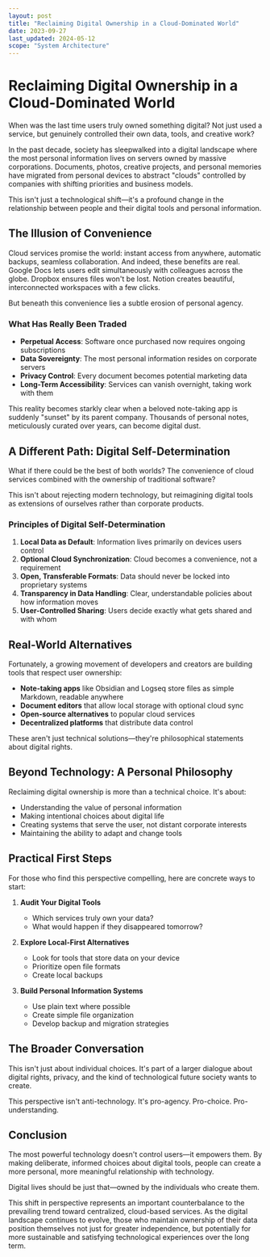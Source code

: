 ```yaml
---
layout: post
title: "Reclaiming Digital Ownership in a Cloud-Dominated World"
date: 2023-09-27
last_updated: 2024-05-12
scope: "System Architecture"
---
```


# Reclaiming Digital Ownership in a Cloud-Dominated World

When was the last time users truly owned something digital? Not just used a service, but genuinely controlled their own data, tools, and creative work?

In the past decade, society has sleepwalked into a digital landscape where the most personal information lives on servers owned by massive corporations. Documents, photos, creative projects, and personal memories have migrated from personal devices to abstract "clouds" controlled by companies with shifting priorities and business models.

This isn't just a technological shift—it's a profound change in the relationship between people and their digital tools and personal information.

## The Illusion of Convenience

Cloud services promise the world: instant access from anywhere, automatic backups, seamless collaboration. And indeed, these benefits are real. Google Docs lets users edit simultaneously with colleagues across the globe. Dropbox ensures files won't be lost. Notion creates beautiful, interconnected workspaces with a few clicks.

But beneath this convenience lies a subtle erosion of personal agency.

### What Has Really Been Traded

- **Perpetual Access**: Software once purchased now requires ongoing subscriptions
- **Data Sovereignty**: The most personal information resides on corporate servers
- **Privacy Control**: Every document becomes potential marketing data
- **Long-Term Accessibility**: Services can vanish overnight, taking work with them

This reality becomes starkly clear when a beloved note-taking app is suddenly "sunset" by its parent company. Thousands of personal notes, meticulously curated over years, can become digital dust.

## A Different Path: Digital Self-Determination

What if there could be the best of both worlds? The convenience of cloud services combined with the ownership of traditional software?

This isn't about rejecting modern technology, but reimagining digital tools as extensions of ourselves rather than corporate products.

### Principles of Digital Self-Determination

1. **Local Data as Default**: Information lives primarily on devices users control
2. **Optional Cloud Synchronization**: Cloud becomes a convenience, not a requirement
3. **Open, Transferable Formats**: Data should never be locked into proprietary systems
4. **Transparency in Data Handling**: Clear, understandable policies about how information moves
5. **User-Controlled Sharing**: Users decide exactly what gets shared and with whom

## Real-World Alternatives

Fortunately, a growing movement of developers and creators are building tools that respect user ownership:

- **Note-taking apps** like Obsidian and Logseq store files as simple Markdown, readable anywhere
- **Document editors** that allow local storage with optional cloud sync
- **Open-source alternatives** to popular cloud services
- **Decentralized platforms** that distribute data control

These aren't just technical solutions—they're philosophical statements about digital rights.

## Beyond Technology: A Personal Philosophy

Reclaiming digital ownership is more than a technical choice. It's about:

- Understanding the value of personal information
- Making intentional choices about digital life
- Creating systems that serve the user, not distant corporate interests
- Maintaining the ability to adapt and change tools

## Practical First Steps

For those who find this perspective compelling, here are concrete ways to start:

1. **Audit Your Digital Tools**
   - Which services truly own your data?
   - What would happen if they disappeared tomorrow?

2. **Explore Local-First Alternatives**
   - Look for tools that store data on your device
   - Prioritize open file formats
   - Create local backups

3. **Build Personal Information Systems**
   - Use plain text where possible
   - Create simple file organization
   - Develop backup and migration strategies

## The Broader Conversation

This isn't just about individual choices. It's part of a larger dialogue about digital rights, privacy, and the kind of technological future society wants to create.

This perspective isn't anti-technology. It's pro-agency. Pro-choice. Pro-understanding.

## Conclusion

The most powerful technology doesn't control users—it empowers them. By making deliberate, informed choices about digital tools, people can create a more personal, more meaningful relationship with technology.

Digital lives should be just that—owned by the individuals who create them.

This shift in perspective represents an important counterbalance to the prevailing trend toward centralized, cloud-based services. As the digital landscape continues to evolve, those who maintain ownership of their data position themselves not just for greater independence, but potentially for more sustainable and satisfying technological experiences over the long term.
